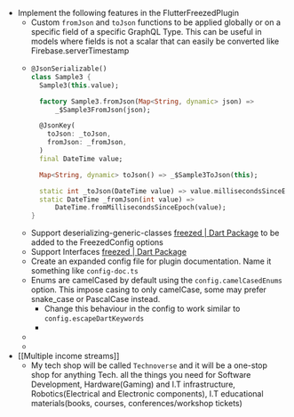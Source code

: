 - Implement the following features in the FlutterFreezedPlugin
	- Custom `fromJson` and `toJson` functions to be applied globally or on a specific field of a specific GraphQL  Type. This can be useful in models where fields is not a scalar that can easily be converted like Firebase.serverTimestamp
	- ```dart
	  @JsonSerializable()
	  class Sample3 {
	    Sample3(this.value);
	  
	    factory Sample3.fromJson(Map<String, dynamic> json) =>
	        _$Sample3FromJson(json);
	  
	    @JsonKey(
	      toJson: _toJson,
	      fromJson: _fromJson,
	    )
	    final DateTime value;
	  
	    Map<String, dynamic> toJson() => _$Sample3ToJson(this);
	  
	    static int _toJson(DateTime value) => value.millisecondsSinceEpoch;
	    static DateTime _fromJson(int value) =>
	        DateTime.fromMillisecondsSinceEpoch(value);
	  }
	  ```
	- Support deserializing-generic-classes [freezed | Dart Package](https://pub.dev/packages/freezed#deserializing-generic-classes) to be added to the FreezedConfig options
	- Support Interfaces [freezed | Dart Package](https://pub.dev/packages/freezed#mixins-and-interfaces-for-individual-classes-for-union-types)
	- Create an expanded config file for plugin documentation. Name it something like `config-doc.ts`
	- Enums are camelCased by default using the `config.camelCasedEnums` option. This impose casing to only camelCase, some may prefer snake_case or PascalCase instead.
		- Change this behaviour in the config to work similar to `config.escapeDartKeywords`
		-
	-
	-
- [[Multiple income streams]]
	- My tech shop will be called `Technoverse` and it will be a one-stop shop for anything Tech. all the things you need for Software Development, Hardware(Gaming) and I.T infrastructure, Robotics(Electrical and Electronic components), I.T educational materials(books, courses, conferences/workshop tickets)